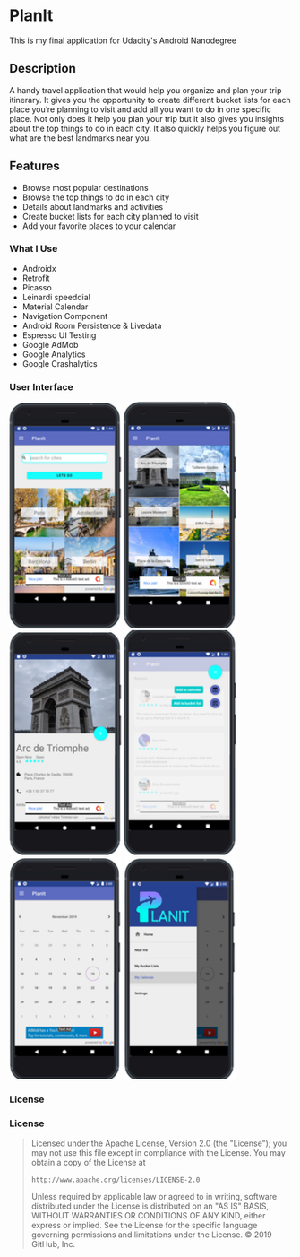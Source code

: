 # **PlanIt**
This is my final application for Udacity's Android Nanodegree

## Description
A handy travel application that would help you organize and plan your trip itinerary. 
It gives you the opportunity to create different bucket lists for each place you’re planning to visit and add all 
you want to do in one specific place. Not only does it help you plan your trip but it also gives you insights about the top things 
to do in each city. It also quickly helps you figure out what are the best landmarks near you.

## Features
- Browse most popular destinations
- Browse the top things to do in each city
- Details about landmarks and activities
- Create bucket lists for each city planned to visit
- Add your favorite places to your calendar


### What I Use
- Androidx
- Retrofit
- Picasso
- Leinardi speeddial 
- Material Calendar
- Navigation Component
- Android Room Persistence & Livedata
- Espresso UI Testing
- Google AdMob
- Google Analytics
- Google Crashalytics

### User Interface

<img src="images/screen1.png" width="200"> <img src="images/screen2.png" width="200">  <img src="images/screen3.png" width="200">
<img src="images/screen5.png" width="200">  <img src="images/screen6.png" width="200">  <img src="images/screen7.png" width="200">

### License

### License
<blockquote Copyright 2019 Yahia Salem

Licensed under the Apache License, Version 2.0 (the "License");
you may not use this file except in compliance with the License.
You may obtain a copy of the License at

    http://www.apache.org/licenses/LICENSE-2.0

Unless required by applicable law or agreed to in writing, software
distributed under the License is distributed on an "AS IS" BASIS,
WITHOUT WARRANTIES OR CONDITIONS OF ANY KIND, either express or implied.
See the License for the specific language governing permissions and
limitations under the License.
© 2019 GitHub, Inc.
</blockquote>
